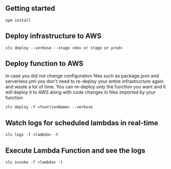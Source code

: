 ## Getting started
```
npm install
```

## Deploy infrastructure to AWS
```
sls deploy --verbose --stage <dev or stage or prod>
```

## Deploy function to AWS
In case you did not change configuration files such as package.json and serverless.yml you don't need to re-deploy your entire infrastructure again and waste a lot of time. You can re-deploy only the function you want and it will deploy it to AWS along with code changes in files imported by your function

```
sls deploy -f <functionName> --verbose
```

## Watch logs for scheduled lambdas in real-time
```
sls logs -f <lambda> -t
```

## Execute Lambda Function and see the logs
```
sls invoke -f <lambda> -l
```